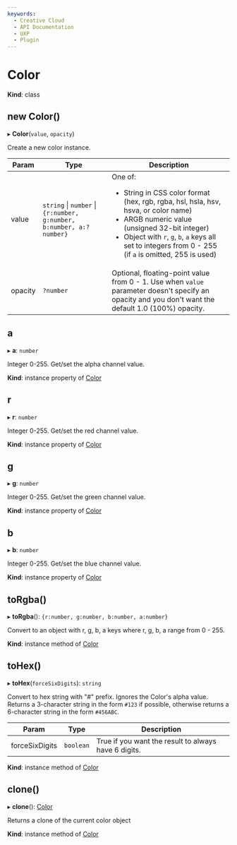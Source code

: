 ```yaml
---
keywords:
  - Creative Cloud
  - API Documentation
  - UXP
  - Plugin
---
```


# Color

**Kind**: class

## new Color()

▸ **Color**(`value`, `opacity`)

Create a new color instance.

| Param   | Type                                                                        | Description                                                                                                                                                                                                                                                                  |
| ------- | --------------------------------------------------------------------------  | ---------------------------------------------------------------------------------------------------------------------------------------------------------------------------------------------------------------------------------------------------------------------------- |
| value   | `string` &#124; `number` &#124; `{r:number, g:number, b:number, a:?number}` | One of:<ul><li>String in CSS color format (hex, rgb, rgba, hsl, hsla, hsv, hsva, or color name)</li><li>ARGB numeric value (unsigned 32-bit integer)</li><li>Object with `r`, `g`, `b`, `a` keys all set to integers from 0 - 255 (if `a` is omitted, 255 is used)</li></ul> |
| opacity | `?number`                                                                   | Optional, floating-point value from 0 - 1. Use when `value` parameter doesn't specify an opacity and you don't want the default 1.0 (100%) opacity.                                                                                                                          |

## a

▸ **a**: `number`

Integer 0-255. Get/set the alpha channel value.

**Kind**: instance property of [Color](#Color)

## r

▸ **r**: `number`

Integer 0-255. Get/set the red channel value.

**Kind**: instance property of [Color](#Color)

## g

▸ **g**: `number`

Integer 0-255. Get/set the green channel value.

**Kind**: instance property of [Color](#Color)

## b

▸ **b**: `number`

Integer 0-255. Get/set the blue channel value.

**Kind**: instance property of [Color](#Color)

## toRgba()

▸ **toRgba**(): `{r:number, g:number, b:number, a:number}`

Convert to an object with r, g, b, a keys where
r, g, b, a range from 0 - 255.

**Kind**: instance method of [Color](#Color)

## toHex()

▸ **toHex**(`forceSixDigits`): `string`

Convert to hex string with "#" prefix. Ignores the Color's alpha value.
Returns a 3-character string in the form `#123` if possible, otherwise returns a 6-character string in the form `#456ABC`.

| Param          | Type      | Description                                          |
| -------------- | --------- | ---------------------------------------------------- |
| forceSixDigits | `boolean` | True if you want the result to always have 6 digits. |

**Kind**: instance method of [Color](#Color)

## clone()

▸ **clone**(): [Color](#Color)

Returns a clone of the current color object

**Kind**: instance method of [Color](#Color)
